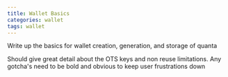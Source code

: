 ```yaml
---
title: Wallet Basics
categories: wallet
tags: wallet
---
```



Write up the basics for wallet creation, generation, and storage of quanta

Should give great detail about the OTS keys and non reuse limitations.
Any gotcha's need to be bold and obvious to keep user frustrations down
